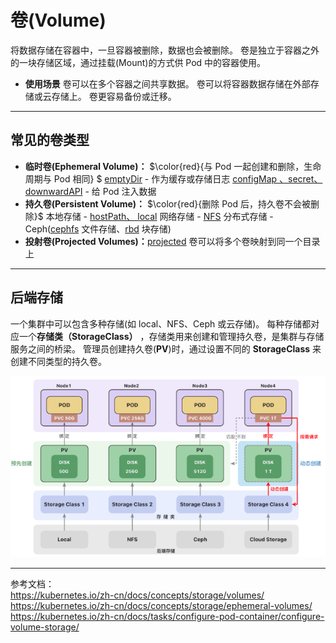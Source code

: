 # 卷(Volume)

将数据存储在容器中，一旦容器被删除，数据也会被删除。
卷是独立于容器之外的一块存储区域，通过挂载(Mount)的方式供 Pod 中的容器使用。

- **使用场景**
  卷可以在多个容器之间共享数据。
  卷可以将容器数据存储在外部存储或云存储上。
  卷更容易备份或迁移。

---

## 常见的卷类型

- **临时卷(Ephemeral Volume)：** $\color{red}{与 Pod 一起创建和删除，生命周期与 Pod 相同} $
  [emptyDir](https://kubernetes.io/docs/concepts/configuration/configmap/#configmaps-and-pods) - 作为缓存或存储日志
  [configMap 、secret、 downwardAPI](https://kubernetes.io/zh-cn/docs/concepts/storage/volumes/#downwardapi) - 给 Pod 注入数据
- **持久卷(Persistent Volume)：** $\color{red}{删除 Pod 后，持久卷不会被删除}$
  本地存储 - [hostPath、 local](https://kubernetes.io/zh-cn/docs/concepts/storage/volumes/#hostpath)
  网络存储 - [NFS](https://kubernetes.io/zh-cn/docs/concepts/storage/volumes/#nfs)
  分布式存储 - Ceph([cephfs](https://kubernetes.io/zh-cn/docs/concepts/storage/volumes/#cephfs) 文件存储、[rbd](https://kubernetes.io/zh-cn/docs/concepts/storage/volumes/#rbd) 块存储)
- **投射卷(Projected Volumes)：**[projected](https://kubernetes.io/zh-cn/docs/concepts/storage/projected-volumes/) 卷可以将多个卷映射到同一个目录上

---

## 后端存储

一个集群中可以包含多种存储(如 local、NFS、Ceph 或云存储)。
每种存储都对应一个**存储类（StorageClass）** ，存储类用来创建和管理持久卷，是集群与存储服务之间的桥梁。
管理员创建持久卷(**PV**)时，通过设置不同的 **StorageClass** 来创建不同类型的持久卷。

![Alt text](imgs/image.png)

---

参考文档：  
https://kubernetes.io/zh-cn/docs/concepts/storage/volumes/
https://kubernetes.io/zh-cn/docs/concepts/storage/ephemeral-volumes/
https://kubernetes.io/zh-cn/docs/tasks/configure-pod-container/configure-volume-storage/
